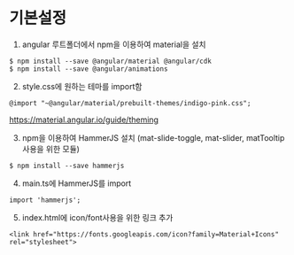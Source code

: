 # 기본설정

1. angular 루트폴더에서 npm을 이용하여 material을 설치
```
$ npm install --save @angular/material @angular/cdk
$ npm install --save @angular/animations
```

2. style.css에 원하는 테마를 import함
```
@import "~@angular/material/prebuilt-themes/indigo-pink.css";
```
https://material.angular.io/guide/theming 

3. npm을 이용하여 HammerJS 설치 (mat-slide-toggle, mat-slider, matTooltip 사용을 위한 모듈)
```
$ npm install --save hammerjs
```

4. main.ts에 HammerJS를 import
```
import 'hammerjs';
```

5. index.html에 icon/font사용을 위한 링크 추가
```
<link href="https://fonts.googleapis.com/icon?family=Material+Icons" rel="stylesheet">
```

